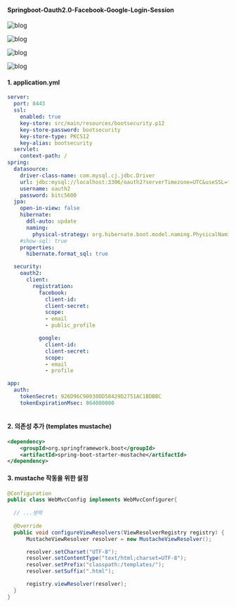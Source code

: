 #### Springboot-Oauth2.0-Facebook-Google-Login-Session

![blog](https://postfiles.pstatic.net/MjAxOTEyMjNfNDQg/MDAxNTc3MTA0ODI0NDcz.hU5i5qOfCcQND812FoIlRqe48OTeTYyQPuOQmr_GHMkg.llSHTc3Fo4KeCV2lgjXZpveCVhsQCfhwdh_z4AxxE_Ag.PNG.getinthere/Screenshot_78.png?type=w773)

![blog](https://postfiles.pstatic.net/MjAxOTEyMjNfNTQg/MDAxNTc3MTA0ODI0NDc0.7uY2TtTvD8YB6Vx_4KxmKP4xOvYWdzBAu36XAxLymtUg.dHHk6Mkqwz7bvtviB7pdVTZ1cPZqpkDWKmoRl5Kanl0g.PNG.getinthere/Screenshot_79.png?type=w773)

![blog](https://postfiles.pstatic.net/MjAxOTEyMjNfMTQ2/MDAxNTc3MTA0ODI0NDcz.bjHb6lolyy0B4Zd8CI80_qBEpqhJpSld5whDkDMqi0Ig.RvcfbQpejCNOS9JMqMxzQMXMwzcxvTKXW4wyRywAvGsg.PNG.getinthere/Screenshot_80.png?type=w773)

![blog](https://postfiles.pstatic.net/MjAxOTEyMjNfMjkg/MDAxNTc3MTA0ODk5NTAz.dgsxPDjV5CtZCQ2A8TkPNEJ0WYPMWnRd4acN7wHgxNog.s9d-VjMpiE33U42bnxA1PW1LHMS7R5YV8JfEmVK0W_kg.PNG.getinthere/Screenshot_82.png?type=w773)

#### 1. application.yml
```yml
server:
  port: 8443
  ssl:
    enabled: true
    key-store: src/main/resources/bootsecurity.p12
    key-store-password: bootsecurity
    key-store-type: PKCS12
    key-alias: bootsecurity
  servlet:
    context-path: /
spring:
  datasource:
    driver-class-name: com.mysql.cj.jdbc.Driver
    url: jdbc:mysql://localhost:3306/oauth2?serverTimezone=UTC&useSSL=false
    username: oauth2
    password: bitc5600
  jpa:
    open-in-view: false
    hibernate:
      ddl-auto: update
      naming:
        physical-strategy: org.hibernate.boot.model.naming.PhysicalNamingStrategyStandardImpl
    #show-sql: true
    properties:
      hibernate.format_sql: true

  security:
    oauth2:
      client:
        registration:
          facebook:
            client-id: 
            client-secret:  
            scope:
            - email
            - public_profile

          google: 
            client-id: 
            client-secret: 
            scope: 
            - email
            - profile

app:
  auth:
    tokenSecret: 926D96C90030DD58429D2751AC1BDBBC
    tokenExpirationMsec: 864000000
          
```

#### 2. 의존성 추가 (templates mustache)
```xml
<dependency>
	<groupId>org.springframework.boot</groupId>
	<artifactId>spring-boot-starter-mustache</artifactId>
</dependency>
```

#### 3. mustache 작동을 위한 설정
```java
@Configuration
public class WebMvcConfig implements WebMvcConfigurer{  
  
  // ...생략
  
  @Override
  public void configureViewResolvers(ViewResolverRegistry registry) {
      MustacheViewResolver resolver = new MustacheViewResolver();

      resolver.setCharset("UTF-8");
      resolver.setContentType("text/html;charset=UTF-8");
      resolver.setPrefix("classpath:/templates/");
      resolver.setSuffix(".html");

      registry.viewResolver(resolver);
  }
}
```
